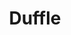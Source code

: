 ---
git: https://github.com/cnabio/duffle
logohandle: dufflesh
sort: duffle
title: Duffle
website: https://duffle.sh/
---